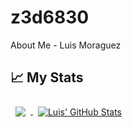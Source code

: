 # z3d6830
About Me - Luis Moraguez

<!-- GitHub Stats -->

## 📈 My Stats

<a href="https://github.com/z3d6380">
  <img align="center" style="margin:0.5rem" src="https://github-readme-stats.vercel.app/api/top-langs/?username=z3d6380&hide=html,css&title_color=ffffff&text_color=c9cacc&icon_color=4AB197&bg_color=1A2B34" />
</a>

<a href="https://github.com/z3d6380">
  <img align="center" style="margin:0.5rem" src="https://github-readme-stats.vercel.app/api?username=z3d6380&show_icons=true&line_height=27&count_private=true&title_color=ffffff&text_color=c9cacc&icon_color=4AB097&bg_color=1A2B34" alt="Luis' GitHub Stats" />
</a>
